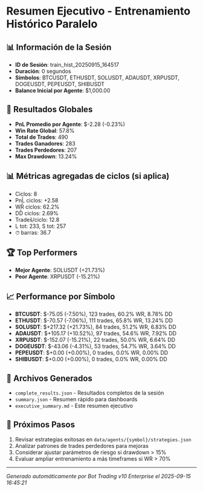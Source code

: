 # Resumen Ejecutivo - Entrenamiento Histórico Paralelo

## 📊 Información de la Sesión
- **ID de Sesión**: train_hist_20250915_164517
- **Duración**: 0 segundos
- **Símbolos**: BTCUSDT, ETHUSDT, SOLUSDT, ADAUSDT, XRPUSDT, DOGEUSDT, PEPEUSDT, SHIBUSDT
- **Balance Inicial por Agente**: $1,000.00

## 🎯 Resultados Globales
- **PnL Promedio por Agente**: $-2.28 (-0.23%)
- **Win Rate Global**: 57.8%
- **Total de Trades**: 490
- **Trades Ganadores**: 283
- **Trades Perdedores**: 207
- **Max Drawdown**: 13.24%

## 📊 Métricas agregadas de ciclos (si aplica)
- Ciclos: 8
- PnL̄ ciclos: +2.58
- WR̄ ciclos: 62.2%
- DD̄ ciclos: 2.69%
- Trades̄/ciclo: 12.8
- L tot: 233, S tot: 257
- ⏱̄ barras: 36.7


## 🏆 Top Performers
- **Mejor Agente**: SOLUSDT (+21.73%)
- **Peor Agente**: XRPUSDT (-15.21%)

## 📈 Performance por Símbolo
- **BTCUSDT**: $-75.05 (-7.50%), 123 trades, 60.2% WR, 8.78% DD
- **ETHUSDT**: $-70.57 (-7.06%), 111 trades, 65.8% WR, 13.24% DD
- **SOLUSDT**: $+217.32 (+21.73%), 84 trades, 51.2% WR, 6.83% DD
- **ADAUSDT**: $+105.17 (+10.52%), 97 trades, 54.6% WR, 7.92% DD
- **XRPUSDT**: $-152.07 (-15.21%), 22 trades, 50.0% WR, 6.64% DD
- **DOGEUSDT**: $-43.06 (-4.31%), 53 trades, 54.7% WR, 3.64% DD
- **PEPEUSDT**: $+0.00 (+0.00%), 0 trades, 0.0% WR, 0.00% DD
- **SHIBUSDT**: $+0.00 (+0.00%), 0 trades, 0.0% WR, 0.00% DD

## 📁 Archivos Generados
- `complete_results.json` - Resultados completos de la sesión
- `summary.json` - Resumen rápido para dashboards
- `executive_summary.md` - Este resumen ejecutivo

## 🎯 Próximos Pasos
1. Revisar estrategias exitosas en `data/agents/{symbol}/strategies.json`
2. Analizar patrones de trades perdedores para mejoras
3. Considerar ajustar parámetros de riesgo si drawdown > 15%
4. Evaluar ampliar entrenamiento a más timeframes si WR > 70%

---
*Generado automáticamente por Bot Trading v10 Enterprise el 2025-09-15 16:45:21*
